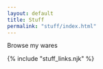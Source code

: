 ```yaml
---
layout: default
title: Stuff
permalink: "stuff/index.html"
---
```


Browse my wares

{% include "stuff_links.njk" %}